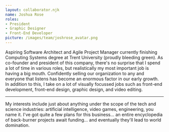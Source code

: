 ```yaml
---
layout: collaborator.njk
name: Joshua Rose
roles: 
- President
- Graphic Designer
- Front-End Developer
picture: /images/team/joshrose_avatar.png
---
```


Aspiring Software Architect and Agile Project Manager currently finishing Computing Systems degree at Trent University (proudly bleeding green). As co-founder and president of this company, there's no surprise that I spend a lot of time in various roles, but realistically my most important job is having a big mouth.  Confidently selling our organization to any and everyone that listens has become an enormous factor in our early growth.  In addition to this, I take on a lot of visually focussed jobs such as front-end development, front-end design, graphic design, and video editing.

---

My interests include just about anything under the scope of the tech and science industries: artificial intelligence, video games, engineering, you name it.  I've got quite a few plans for this business... an entire encyclopedia of back-burner projects await funding... and eventually they'll lead to world domination.
